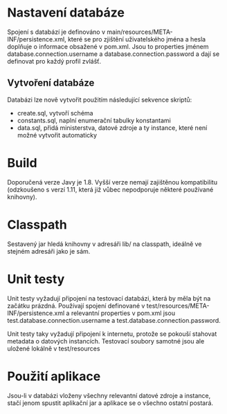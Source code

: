 # Nastavení databáze

Spojení s databází je definováno v main/resources/META-INF/persistence.xml, které se pro zjištění uživatelského jména a hesla doplňuje o informace obsažené v pom.xml. Jsou to properties jménem database.connection.username a database.connection.password a dají se definovat pro každý profil zvlášť.

## Vytvoření databáze
Databázi lze nově vytvořit použitím následující sekvence skriptů:

+ create.sql, vytvoří schéma
+ constants.sql, naplní enumerační tabulky konstantami
+ data.sql, přidá ministerstva, datové zdroje a ty instance, které není možné vytvořit automaticky

# Build

Doporučená verze Javy je 1.8.
Vyšší verze nemají zajištěnou kompatibilitu (odzkoušeno s verzí 1.11, která již vůbec nepodporuje některé používané knihovny).

# Classpath

Sestavený jar hledá knihovny v adresáři lib/ na classpath, ideálně ve stejném adresáři jako je sám.

# Unit testy

Unit testy vyžadují připojení na testovací databázi, která by měla být na začátku prázdná. Používají spojení definované v test/resources/META-INF/persistence.xml a relevantní properties v pom.xml jsou test.database.connection.username a test.database.connection.password.

Unit testy taky vyžadují připojení k internetu, protože se pokouší stahovat metadata o datových instancích. Testovací soubory samotné jsou ale uložené lokálně v test/resources

# Použití aplikace

Jsou-li v databázi vloženy všechny relevantní datové zdroje a instance, stačí jenom spustit aplikační jar a aplikace se o všechno ostatní postará.
